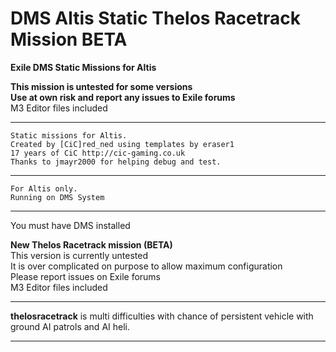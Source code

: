# DMS Altis Static Thelos Racetrack Mission BETA
<b>Exile DMS Static Missions for Altis</b><br>

<b>This mission is untested for some versions</b><br>
<b>Use at own risk and report any issues to Exile forums</b><br>
M3 Editor files included<br>

*******************************************************
	Static missions for Altis.
	Created by [CiC]red_ned using templates by eraser1 
	17 years of CiC http://cic-gaming.co.uk
	Thanks to jmayr2000 for helping debug and test.
*******************************************************
	For Altis only.
	Running on DMS System
*******************************************************
You must have DMS installed<br>

<b>New Thelos Racetrack mission (BETA)</b><br>
This version is currently untested<br>
It is over complicated on purpose to allow maximum configuration<br>
Please report issues on Exile forums<br>
M3 Editor files included<br>


*******************************************************
<b>thelosracetrack</b> is multi difficulties with chance of persistent vehicle with ground AI patrols and AI heli.
*******************************************************